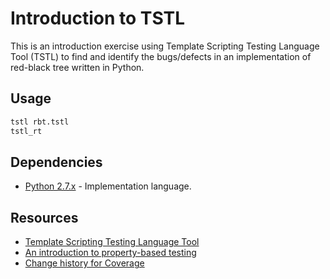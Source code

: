 # Introduction to TSTL
This is an introduction exercise using Template Scripting Testing Language Tool (TSTL) to find and identify the bugs/defects in an implementation of red-black tree written in Python.

## Usage
```python
tstl rbt.tstl
tstl_rt
```
## Dependencies
* [Python 2.7.x](https://www.python.org/) - Implementation language.

## Resources
* [Template Scripting Testing Language Tool]
* [An introduction to property-based testing]
* [Change history for Coverage]

[Template Scripting Testing Language Tool]: https://github.com/agroce/tstl
[An introduction to property-based testing]: http://fsharpforfunandprofit.com/posts/property-based-testing/
[Change history for Coverage]: https://coverage.readthedocs.io/en/coverage-4.3.4/changes.html
